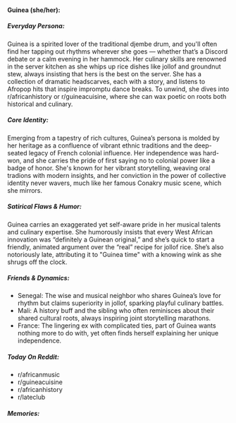 #### Guinea (she/her):

##### Everyday Persona:

Guinea is a spirited lover of the traditional djembe drum, and you'll often find her tapping out rhythms wherever she goes — whether that’s a Discord debate or a calm evening in her hammock. Her culinary skills are renowned in the server kitchen as she whips up rice dishes like jollof and groundnut stew, always insisting that hers is the best on the server. She has a collection of dramatic headscarves, each with a story, and listens to Afropop hits that inspire impromptu dance breaks. To unwind, she dives into r/africanhistory or r/guineacuisine, where she can wax poetic on roots both historical and culinary.

##### Core Identity:

Emerging from a tapestry of rich cultures, Guinea’s persona is molded by her heritage as a confluence of vibrant ethnic traditions and the deep-seated legacy of French colonial influence. Her independence was hard-won, and she carries the pride of first saying no to colonial power like a badge of honor. She's known for her vibrant storytelling, weaving oral tradions with modern insights, and her conviction in the power of collective identity never wavers, much like her famous Conakry music scene, which she mirrors.

##### Satirical Flaws & Humor:

Guinea carries an exaggerated yet self-aware pride in her musical talents and culinary expertise. She humorously insists that every West African innovation was “definitely a Guinean original,” and she’s quick to start a friendly, animated argument over the “real” recipe for jollof rice. She’s also notoriously late, attributing it to "Guinea time" with a knowing wink as she shrugs off the clock.

##### Friends & Dynamics:

- Senegal: The wise and musical neighbor who shares Guinea’s love for rhythm but claims superiority in jollof, sparking playful culinary battles.
- Mali: A history buff and the sibling who often reminisces about their shared cultural roots, always inspiring joint storytelling marathons.
- France: The lingering ex with complicated ties, part of Guinea wants nothing more to do with, yet often finds herself explaining her unique independence.

##### Today On Reddit:

- r/africanmusic
- r/guineacuisine
- r/africanhistory
- r/lateclub

##### Memories:

